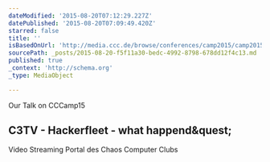 ```yaml
---
dateModified: '2015-08-20T07:12:29.227Z'
datePublished: '2015-08-20T07:09:49.420Z'
starred: false
title: ''
isBasedOnUrl: 'http://media.ccc.de/browse/conferences/camp2015/camp2015-6969-hackerfleet_-_what_happend.html#video&t=15'
sourcePath: _posts/2015-08-20-f5f11a30-bedc-4992-8798-678dd12f4c13.md
published: true
_context: 'http://schema.org'
_type: MediaObject

---
```

Our Talk on CCCamp15

<article style=""><h1>C3TV - Hackerfleet - what happend&amp;quest;</h1><p>Video Streaming Portal des Chaos Computer Clubs</p></article>